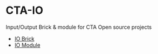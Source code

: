 CTA-IO
========

Input/Output Brick & module for CTA Open source projects

* [IO Brick](lib/README.md)
* [IO Module](lib/io/README.md)